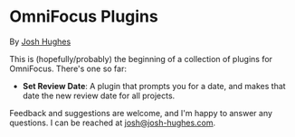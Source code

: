 # OmniFocus Plugins

By [Josh Hughes](http://josh-hughes.com)

This is (hopefully/probably) the beginning of a collection of plugins for OmniFocus. There's one so far:

- **Set Review Date**: A plugin that prompts you for a date, and makes that date the new review date for all projects.

Feedback and suggestions are welcome, and I'm happy to answer any questions. I can be reached at [josh@josh-hughes.com](mailto:josh@josh-hughes.com).